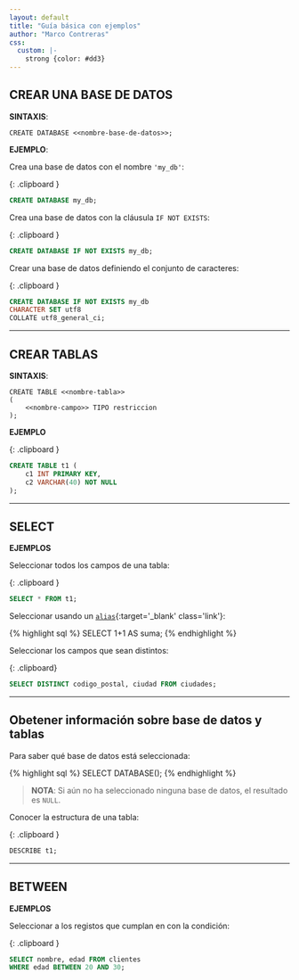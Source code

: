 ```yaml
---
layout: default
title: "Guía básica con ejemplos"
author: "Marco Contreras"
css:
  custom: |-
    strong {color: #dd3}
---
```



## CREAR UNA BASE DE DATOS

**SINTAXIS**:

```text
CREATE DATABASE <<nombre-base-de-datos>>;
```

**EJEMPLO**:

Crea una base de datos con el nombre `'my_db'`:

{: .clipboard }
```sql
CREATE DATABASE my_db;
```
Crea una base de datos con la cláusula `IF NOT EXISTS`:

{: .clipboard }
```sql
CREATE DATABASE IF NOT EXISTS my_db;
```

Crear una base de datos definiendo el conjunto de caracteres:

{: .clipboard }
```sql
CREATE DATABASE IF NOT EXISTS my_db
CHARACTER SET utf8
COLLATE utf8_general_ci;
```


---

## CREAR TABLAS

**SINTAXIS**:

```text
CREATE TABLE <<nombre-tabla>>
(
	<<nombre-campo>> TIPO restriccion
);
```

**EJEMPLO**

{: .clipboard }
```sql
CREATE TABLE t1 (
	c1 INT PRIMARY KEY, 
	c2 VARCHAR(40) NOT NULL
);
```
---

## SELECT

**EJEMPLOS**

Seleccionar todos los campos de una tabla:

{: .clipboard }
```sql
SELECT * FROM t1;
```

Seleccionar usando un [`alias`](https://dev.mysql.com/doc/refman/8.0/en/select.html#:~:text=The%20alias%20is%20used%20as%20the%20expression%27s%20column%20name%20and%20can%20be%20used%20in%20GROUP%20BY%2C%20ORDER%20BY%2C%20or%20HAVING%20clauses.%20For%20example%3A){:target='_blank' class='link'}:

<div style="position: relative;" class="clipboard">
{% highlight sql %}
SELECT 1+1 AS suma;
{% endhighlight %}
<enidev-button 
    data-btn="compiler" 
    data-lang="mysql" 
    data-ext="sql"
    data-content="{{ SELECT 1+1 AS suma; }}"></enidev-button>
</div>

Seleccionar los campos que sean distintos:

{: .clipboard}
```sql
SELECT DISTINCT codigo_postal, ciudad FROM ciudades;
```

---

## Obetener información sobre base de datos y tablas


Para saber qué base de datos está seleccionada:

<div style="position: relative;" class="clipboard">
{% highlight sql %}
SELECT DATABASE();
{% endhighlight %}
<enidev-button 
    data-btn="compiler" 
    data-lang="mysql" 
    data-ext="sql"
    data-content="{{ SELECT DATABASE(); }}"></enidev-button>
</div>

> **NOTA**: Si aún no ha seleccionado ninguna base de datos, el resultado es `NULL`.

Conocer la estructura de una tabla:

{: .clipboard }
```sql
DESCRIBE t1;
```

---

## BETWEEN

**EJEMPLOS**

Seleccionar a los registos que cumplan en con la condición:

{: .clipboard }
```sql
SELECT nombre, edad FROM clientes
WHERE edad BETWEEN 20 AND 30;
```